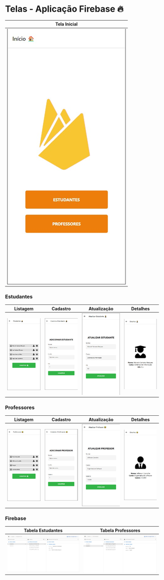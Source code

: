 # Telas - Aplicação Firebase 🔥

Tela Inicial        |
:-------------------------:|
<img src= "./prints/home.jpg">  |

### Estudantes

Listagem            |  Cadastro           | Atualização           | Detalhes
:-------------------------:|:-------------------------:|:-------------------------:|:-------------------------:
<img src= "./prints/listStudents.jpg">  |  <img src= "./prints/registerStudents.jpg">  | <img src="./prints/updateStudents.jpg"> | <img src="./prints/studentDetails.jpg">

### Professores

Listagem            |  Cadastro           | Atualização           | Detalhes
:-------------------------:|:-------------------------:|:-------------------------:|:-------------------------:
<img src= "./prints/listTeachers.jpg">  |  <img src= "./prints/registerTeachers.jpg">  | <img src="./prints/updateTeachers.jpg">| <img src="./prints/teacherDetails.jpg">

### Firebase

Tabela Estudantes           |  Tabela Professores
:-------------------------:|:-------------------------:
<img src= "./prints/firebaseStudents.jpg">  |  <img src= "./prints/firebaseTeachers.jpg"> 